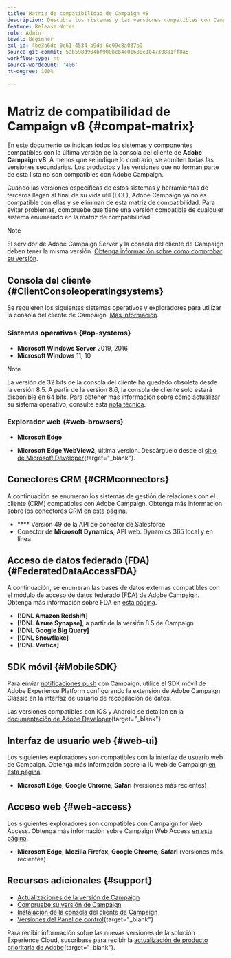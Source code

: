 ```yaml
---
title: Matriz de compatibilidad de Campaign v8
description: Descubra los sistemas y las versiones compatibles con Campaign v8
feature: Release Notes
role: Admin
level: Beginner
exl-id: 4be3a6dc-0c61-4534-b9dd-6c99c8a037a9
source-git-commit: 5ab598d904bf900bcb4c01680e1b4730881ff8a5
workflow-type: ht
source-wordcount: '406'
ht-degree: 100%

---
```


# Matriz de compatibilidad de Campaign v8 {#compat-matrix}

En este documento se indican todos los sistemas y componentes compatibles con la última versión de la consola del cliente de **Adobe Campaign v8**. A menos que se indique lo contrario, se admiten todas las versiones secundarias. Los productos y las versiones que no forman parte de esta lista no son compatibles con Adobe Campaign.

Cuando las versiones específicas de estos sistemas y herramientas de terceros llegan al final de su vida útil (EOL), Adobe Campaign ya no es compatible con ellas y se eliminan de esta matriz de compatibilidad. Para evitar problemas, compruebe que tiene una versión compatible de cualquier sistema enumerado en la matriz de compatibilidad.

>[!NOTE]
>
>El servidor de Adobe Campaign Server y la consola del cliente de Campaign deben tener la misma versión. [Obtenga información sobre cómo comprobar su versión](upgrades.md#version).

## Consola del cliente {#ClientConsoleoperatingsystems}

Se requieren los siguientes sistemas operativos y exploradores para utilizar la consola del cliente de Campaign. [Más información](connect.md).

### Sistemas operativos {#op-systems}

* **Microsoft Windows Server** 2019, 2016
* **Microsoft Windows** 11, 10

>[!NOTE]
>La versión de 32 bits de la consola del cliente ha quedado obsoleta desde la versión 8.5. A partir de la versión 8.6, la consola de cliente solo estará disponible en 64 bits. Para obtener más información sobre cómo actualizar su sistema operativo, consulte esta [nota técnica](../../technotes/upgrades/console.md).

### Explorador web {#web-browsers}

* **Microsoft Edge**

* **Microsoft Edge WebView2**, última versión. Descárguelo desde el [sitio de Microsoft Developer](http://www.adobe.com/go/acc-ms-webview2-runtime-download_es){target="_blank"}.

## Conectores CRM {#CRMconnectors}

A continuación se enumeran los sistemas de gestión de relaciones con el cliente (CRM) compatibles con Adobe Campaign. Obtenga más información sobre los conectores CRM en [esta página](../connect/crm.md).

* **** Versión 49 de la API de conector de Salesforce
* Conector de **Microsoft Dynamics**, API web: Dynamics 365 local y en línea

## Acceso de datos federado (FDA){#FederatedDataAccessFDA}

A continuación, se enumeran las bases de datos externas compatibles con el módulo de acceso de datos federado (FDA) de Adobe Campaign. Obtenga más información sobre FDA en [esta página](../connect/fda.md).

* **[!DNL Amazon Redshift]**
* **[!DNL Azure Synapse]**, a partir de la versión 8.5 de Campaign
* **[!DNL Google Big Query]**
* **[!DNL Snowflake]**
* **[!DNL Vertica]**

## SDK móvil {#MobileSDK}

Para enviar [notificaciones push](../send/push.md) con Campaign, utilice el SDK móvil de Adobe Experience Platform configurando la extensión de Adobe Campaign Classic en la interfaz de usuario de recopilación de datos.

Las versiones compatibles con iOS y Android se detallan en la [documentación de Adobe Developer](https://developer.adobe.com/client-sdks/home/){target="_blank"}.

## Interfaz de usuario web {#web-ui}

Los siguientes exploradores son compatibles con la interfaz de usuario web de Campaign. Obtenga más información sobre la IU web de Campaign [en esta página](campaign-ui.md#ac-web-ui).

* **Microsoft Edge**, **Google Chrome**, **Safari** (versiones más recientes)

## Acceso web {#web-access}

Los siguientes exploradores son compatibles con Campaign for Web Access. Obtenga más información sobre Campaign Web Access [en esta página](connect.md#web-access).

* **Microsoft Edge**, **Mozilla Firefox**, **Google Chrome**, **Safari** (versiones más recientes)

## Recursos adicionales {#support}

* [Actualizaciones de la versión de Campaign](upgrades.md)
* [Compruebe su versión de Campaign](upgrades.md#version)
* [Instalación de la consola del cliente de Campaign](connect.md)
* [Versiones del Panel de control](https://experienceleague.adobe.com/docs/control-panel/using/release-notes.html?lang=es){target="_blank"}

Para recibir información sobre las nuevas versiones de la solución Experience Cloud, suscríbase para recibir la [actualización de producto prioritaria de Adobe](https://www.adobe.com/es/subscription/priority-product-update.html){target="_blank"}.